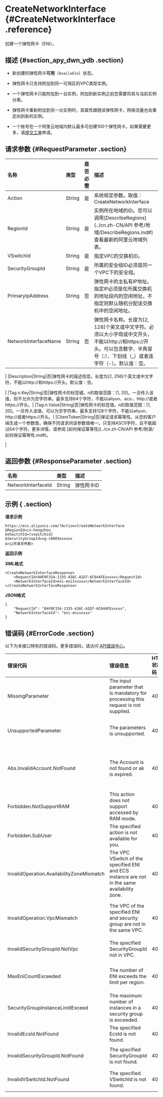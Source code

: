 # CreateNetworkInterface {#CreateNetworkInterface .reference}

创建一个弹性网卡（ENI）。

## 描述 {#section_apy_dwn_ydb .section}

-   新创建的弹性网卡**可用**（`Available`）状态。

-   弹性网卡只支持附加到同一可用区的VPC类型实例。

-   一个弹性网卡只能附加到一台实例，附加到新实例之前您需要将其与当前实例分离。

-   弹性网卡重新附加到另一台实例时，其属性跟随该弹性网卡，网络流量也会重定向到新的实例。

-   一个账号在一个阿里云地域内默认最多可创建100个弹性网卡。如果需要更多，请[提交工单](https://selfservice.console.aliyun.com/ticket/createIndex.htm)申请。


## 请求参数 {#RequestParameter .section}

|名称|类型|是否必需|描述|
|:-|:-|:---|:-|
|Action|String|是|系统规定参数。取值：CreateNetworkInterface|
|RegionId|String|是|实例所在地域的ID。您可以调用[DescribeRegions](../cn.zh-CN/API 参考/地域/DescribeRegions.md#)查看最新的阿里云地域列表。|
|VSwitchId|String|是|指定VPC的交换机ID。|
|SecurityGroupId|String|是|所属的安全组ID必须是同一个VPC下的安全组。|
|PrimaryIpAddress|String|否|弹性网卡的主私有IP地址。指定IP必须是在所属交换机的地址段内的空闲地址，不指定则默认随机分配该交换机中的空闲地址。|
|NetworkInterfaceName|String|否|弹性网卡名称。长度为\[2, 128\]个英文或中文字符。必须以大小字母或中文开头，不能以http://和https://开头。可以包含数字、半角冒号（:）、下划线（\_）或者连字符（-）。默认值：空。

|
|Description|String|否|弹性网卡的描述信息。长度为\[2, 256\]个英文或中文字符，不能以http://和https://开头。默认值：空。

|
|Tag.n.Key|String|否|弹性网卡的标签键。n的取值范围：\[1, 20\]。一旦传入该值，则不允许为空字符串。最多支持64个字符，不能以aliyun、acs:、http://或者https://开头。|
|Tag.n.Value|String|否|弹性网卡的标签值。n的取值范围：\[1, 20\]。一旦传入该值，可以为空字符串。最多支持128个字符，不能以aliyun、http://或者https://开头。|
|ClientToken|String|否|保证请求幂等性。从您的客户端生成一个参数值，确保不同请求间该参数值唯一。只支持ASCII字符，且不能超过64个字符。更多详情，请参阅 [如何保证幂等性](../cn.zh-CN/API 参考/附录/如何保证幂等性.md#)。

|

## 返回参数 {#ResponseParameter .section}

|名称|类型|描述|
|:-|:-|:-|
|NetworkInterfaceId|String|弹性网卡ID|

## 示例 { .section}

**请求示例** 

```
https://ecs.aliyuncs.com/?Action=CreateNetworkInterface
&RegionId=cn-hangzhou
&VSwitchId=[vswitchid]
&SecurityGroupId=sg-c0003exxxxx
&<公共请求参数>
```

**返回示例**

**XML格式**

```
<CreateNetworkInterfaceResponse>
    <RequestId>04F0F334-1335-436C-A1D7-6C044FExxxxx</RequestId>
    <NetworkInterfaceId>eni-eniIxxxxx</NetworkInterfaceId>
</CreateNetworkInterfaceResponse>
```

**JSON格式**

```
{
    "RequestId": "04F0F334-1335-436C-A1D7-6C044FExxxxx",
    "NetworkInterfaceId": "eni-enixxxxx"
}
```

## 错误码 {#ErrorCode .section}

以下为本接口特有的错误码。更多错误码，请访问 [API错误中心](https://error-center.aliyun.com/status/product/Ecs)。

|错误代码|错误信息|HTTP状态码|说明|
|:---|:---|:------|:-|
|MissingParameter|The input parameter that is mandatory for processing this request is not supplied.|400|缺少必需参数。|
|UnsupportedParameter|The parameters is unsupported.|400|该参数不存在，或者不支持该参数。|
|Abs.InvalidAccount.NotFound|The Account is not found or ak is expired.|403|您的阿里云账号不存在，或者您的AccessKey已经过期。|
|Forbidden.NotSupportRAM|This action does not support accessed by RAM mode.|403|不允许RAM用户执行该操作。|
|Forbidden.SubUser|The specified action is not available for you.|403|您无法执行该操作。|
|InvalidOperation.AvailabilityZoneMismatch|The VPC VSwitch of the specified ENI and ECS instance are not in the same availability zone.|403|指定的VPC交换机ID、弹性网卡和实例ID不在同一个可用区。|
|InvalidOperation.VpcMismatch|The VPC of the specified ENI and security group are not in the same VPC.|403|指定的弹性网卡和安全组ID不在同一个 VPC。|
|InvalidSecurityGroupId.NotVpc|The specified SecurityGroupId not in VPC.|403|指定的安全组不是VPC类型。|
|MaxEniCountExceeded|The number of ENI exceeds the limit per region.|403|该地域已有的弹性网卡数量超过了最大限制。|
|SecurityGroupInstanceLimitExceed|The maximum number of instances in a security group is exceeded.|403|该安全组内已有的实例数量已超出最大限制。|
|InvalidEcsId.NotFound|The specified EcsId is not found.|404|指定的实例ID不存在。|
|InvalidSecurityGroupId.NotFound|The specified SecurityGroupId is not found.|404|指定的安全组ID不存在。|
|InvalidVSwitchId.NotFound|The specified VSwitchId is not found.|404|指定的交换机ID不存在。|

